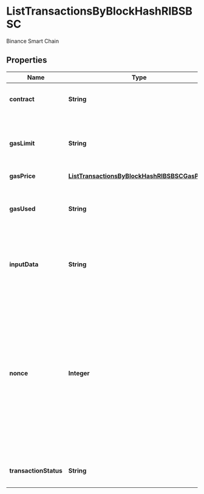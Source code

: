 

# ListTransactionsByBlockHashRIBSBSC

Binance Smart Chain

## Properties

| Name | Type | Description | Notes |
|------------ | ------------- | ------------- | -------------|
|**contract** | **String** | Represents the specific transaction contract. |  [optional] |
|**gasLimit** | **String** | Represents the amount of gas used by this specific transaction alone. |  |
|**gasPrice** | [**ListTransactionsByBlockHashRIBSBSCGasPrice**](ListTransactionsByBlockHashRIBSBSCGasPrice.md) |  |  |
|**gasUsed** | **String** | Represents the exact unit of gas that was used for the transaction. |  |
|**inputData** | **String** | Represents additional information that is required for the transaction. |  |
|**nonce** | **Integer** | Represents the sequential running number for an address, starting from 0 for the first transaction. E.g., if the nonce of a transaction is 10, it would be the 11th transaction sent from the sender&#39;s address. |  |
|**transactionStatus** | **String** | Represents the status of this transaction |  |



